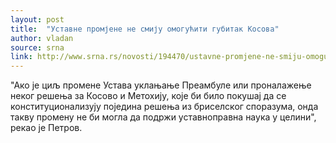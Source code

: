 ```yaml
---
layout: post
title:  "Уставне промјене не смију омогућити губитак Косова"
author: vladan
source: srna
link: http://www.srna.rs/novosti/194470/ustavne-promjene-ne-smiju-omoguciti-gubitak-kosova.htm
---
```


"Ако је циљ промене Устава уклањање Преамбуле или проналажење неког решења за Косово и Метохију, које би било покушај да се конституционализују поједина решења из бриселског споразума, онда такву промену не би могла да подржи уставноправна наука у целини", рекао је Петров.

